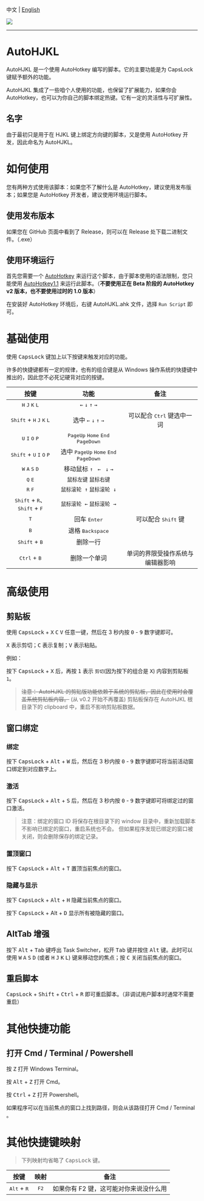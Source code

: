 中文 | [English](READEME.EN.md)

![](https://visit-count.vercel.app/api/count?id=KiritaniAyaka.AutoHJKL)

---

# AutoHJKL

AutoHJKL 是一个使用 AutoHotkey 编写的脚本。它的主要功能是为 CapsLock 键赋予额外的功能。

AutoHJKL 集成了一些咱个人使用的功能，也保留了扩展能力，如果你会 AutoHotkey，也可以为你自己的脚本绑定热键。它有一定的灵活性与可扩展性。

## 名字

由于最初只是用于在 HJKL 键上绑定方向键的脚本，又是使用 AutoHotkey 开发，因此命名为 AutoHJKL。

# 如何使用

您有两种方式使用该脚本：如果您不了解什么是 AutoHotkey，建议使用发布版本；如果您是 AutoHotkey 开发者，建议使用环境运行脚本。

## 使用发布版本

如果您在 GitHub 页面中看到了 Release，则可以在 Release 处下载二进制文件。（.exe）

## 使用环境运行

首先您需要一个 [AutoHotkey](https://www.autohotkey.com/) 来运行这个脚本，由于脚本使用的语法限制，您只能使用 [AutoHotkey1.1](https://www.autohotkey.com/download/ahk-install.exe) 来运行此脚本。（**不要使用正在 Beta 阶段的 AutoHotkey v2 版本，也不要使用过时的 1.0 版本**）

在安装好 AutoHotkey 环境后，右键 AutoHJKL.ahk 文件，选择 `Run Script` 即可。

# 基础使用

使用 <kbd>CapsLock</kbd> 键加上以下按键来触发对应的功能。

许多的快捷键都有一定的规律，也有的组合键是从 Windows 操作系统的快捷键中推出的，因此您不必死记硬背对应的按键。

|按键|功能|备注|
|:-:|:-:|:-:|
|<kbd>H</kbd> <kbd>J</kbd> <kbd>K</kbd> <kbd>L</kbd>|`←` `↓` `↑` `→`||
|<kbd>Shift</kbd> + <kbd>H</kbd> <kbd>J</kbd> <kbd>K</kbd> <kbd>L</kbd>|选中 `←` `↓` `↑` `→`|可以配合 <kbd>Ctrl</kbd> 键选中一词|
|<kbd>U</kbd> <kbd>I</kbd> <kbd>O</kbd> <kbd>P</kbd>|<kbd>PageUp</kbd> <kbd>Home</kbd> <kbd>End</kbd> <kbd>PageDown</kbd>||
|<kbd>Shift</kbd> + <kbd>U</kbd> <kbd>I</kbd> <kbd>O</kbd> <kbd>P</kbd>|选中 <kbd>PageUp</kbd> <kbd>Home</kbd> <kbd>End</kbd> <kbd>PageDown</kbd>||
|<kbd>W</kbd> <kbd>A</kbd> <kbd>S</kbd> <kbd>D</kbd>|移动鼠标 `↑ ` `← ` `↓`  `→`||
|<kbd>Q</kbd> <kbd>E</kbd>|`鼠标左键` `鼠标右键`||
|<kbd>R</kbd> <kbd>F</kbd>|`鼠标滚轮 ↑` `鼠标滚轮 ↓`||
|<kbd>Shift</kbd> + <kbd>R</kbd>、<kbd>Shift</kbd> + <kbd>F</kbd>|`鼠标滚轮 ←` `鼠标滚轮 →`||
|<kbd>T</kbd>|回车 <kbd>Enter</kbd>|可以配合 <kbd>Shift</kbd> 键|
|<kbd>B</kbd>|退格 <kbd>Backspace</kbd>||
|<kbd>Shift</kbd> + <kbd>B</kbd>|删除一行||
|<kbd>Ctrl</kbd> + <kbd>B</kbd>|删除一个单词|单词的界限受操作系统与编辑器影响|

# 高级使用

## 剪贴板

使用 <kbd>CapsLock</kbd> + <kbd>X</kbd> <kbd>C</kbd> <kbd>V</kbd> 任意一键，然后在 3 秒内按 <kbd>0</kbd> - <kbd>9</kbd> 数字键即可。

<kbd>X</kbd> 表示剪切；<kbd>C</kbd> 表示复制；<kbd>V</kbd> 表示粘贴。

例如：

按下 <kbd>CapsLock</kbd> + <kbd>X</kbd> 后，再按 <kbd>1</kbd> 表示 `剪切`(因为按下的组合是 <kbd>X</kbd>) 内容到剪贴板 `1`。

> ~~注意： AutoHJKL 的剪贴版功能依赖于系统的剪贴板，因此在使用时会覆盖系统剪贴板内容。~~ (从 v0.2 开始不再覆盖)
> 剪贴板保存在 AutoHJKL 根目录下的 clipboard 中，重启不影响剪贴板数据。

## 窗口绑定

### 绑定

按下 <kbd>CapsLock</kbd> + <kbd>Alt</kbd> + <kbd>W</kbd> 后，然后在 3 秒内按 <kbd>0</kbd> - <kbd>9</kbd> 数字键即可将当前活动窗口绑定到对应数字上。

### 激活

按下 <kbd>CapsLock</kbd> + <kbd>Alt</kbd> + <kbd>S</kbd> 后，然后在 3 秒内按 <kbd>0</kbd> - <kbd>9</kbd> 数字键即可将绑定过的窗口激活。

> 注意：绑定的窗口 ID 将保存在根目录下的 window 目录中，重新加载脚本不影响已绑定的窗口，重启系统也不会。
> 但如果程序发现已绑定的窗口被关闭，则会删除保存的绑定记录。

### 置顶窗口

按下 <kbd>CapsLock</kbd> + <kbd>Alt</kbd> + <kbd>T</kbd> 置顶当前焦点的窗口。

### 隐藏与显示

按下 <kbd>CapsLock</kbd> + <kbd>Alt</kbd> + <kbd>H</kbd> 隐藏当前焦点的窗口。

按下 <kbd>CapsLock</kbd> + <kdb>Alt</kdb> + <kbd>D</kbd> 显示所有被隐藏的窗口。

## AltTab 增强

按下 <kbd>Alt</kbd> + <kbd>Tab</kbd> 键呼出 Task Switcher，松开 <kbd>Tab</kbd> 键并按住 <kbd>Alt</kbd> 键。此时可以使用 <kbd>W</kbd> <kbd>A</kbd> <kbd>S</kbd> <kbd>D</kbd> (或者 <kbd>H</kbd> <kbd>J</kbd> <kbd>K</kbd> <kbd>L</kbd>) 键来移动您的焦点；按 <kbd>C</kbd> 关闭当前焦点的窗口。

## 重启脚本

<kbd>CapsLock</kbd> + <kbd>Shift</kbd> + <kbd>Ctrl</kbd> + <kbd>R</kbd> 即可重启脚本。（非调试用户脚本时通常不需要重启）

# 其他快捷功能

## 打开 Cmd / Terminal / Powershell

按 <kbd>Z</kbd> 打开 Windows Terminal。

按 <kbd>Alt</kbd> + <kbd>Z</kbd> 打开 Cmd。

按 <kbd>Ctrl</kbd> + <kbd>Z</kbd> 打开 Powershell。

如果程序可以在当前焦点的窗口上找到路径，则会从该路径打开 Cmd / Terminal 。

# 其他快捷键映射

> 下列映射均省略了 <kbd>CapsLock</kbd> 键。

|按键|映射|备注|
|:-:|:-:|:-:|
|<kbd>Alt</kbd> + <kbd>R</kbd>|<kbd>F2</kbd>|如果你有 F2 键，这可能对你来说没什么用|
